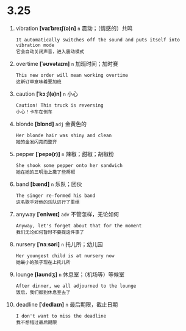# 3.25

1. vibration **[vaɪˈbreɪʃ(ə)n]** `n` 震动；（情感的）共鸣

   ```
   It automatically switches off the sound and puts itself into vibration mode
   它会自动关闭声音，进入震动模式
   ```

2. overtime **[ˈəʊvətaɪm]** `n` 加班时间；加时赛

   ```
   This new order will mean working overtime
   这新订单意味着要加班
   ```

3. caution **[ˈkɔːʃ(ə)n]** `n` 小心

   ```
   Caution! This truck is reversing
   小心！卡车在倒车
   ```

4. blonde **[blɒnd]** `adj` 金黄色的

   ```
   Her blonde hair was shiny and clean
   她的金发闪亮而整齐
   ```

5. pepper **[ˈpepə(r)]** `n` 辣椒；甜椒；胡椒粉

   ```
   She shook some pepper onto her sandwich
   她在她的三明治上撒了些胡椒
   ```

6. band **[bænd]** `n` 乐队；团伙

   ```
   The singer re-formed his band
   这名歌手对他的乐队进行了重组
   ```

7. anyway **[ˈeniweɪ]** `adv` 不管怎样，无论如何

   ```
   Anyway, let's forget about that for the moment
   我们无论如何暂时不要提这件事了
   ```

8. nursery **[ˈnɜːsəri]** `n` 托儿所；幼儿园

   ```
   Her youngest child is at nursery now
   她最小的孩子现在上托儿所
   ```

9. lounge **[laʊndʒ]** `n` 休息室；（机场等）等候室

   ```
   After dinner, we all adjourned to the lounge
   饭后，我们都到休息室去了
   ```

10. deadline **[ˈdedlaɪn]** `n` 最后期限，截止日期
    ```
    I don't want to miss the deadline
    我不想错过最后期限
    ```
